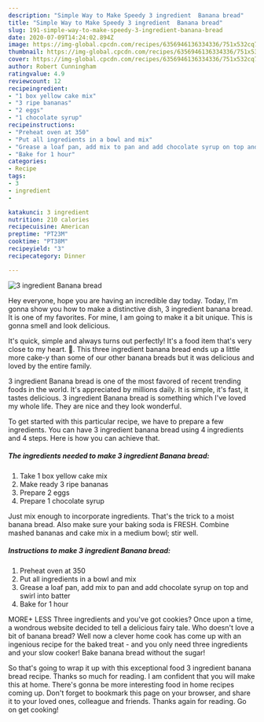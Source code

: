 ```yaml
---
description: "Simple Way to Make Speedy 3 ingredient  Banana bread"
title: "Simple Way to Make Speedy 3 ingredient  Banana bread"
slug: 191-simple-way-to-make-speedy-3-ingredient-banana-bread
date: 2020-07-09T14:24:02.894Z
image: https://img-global.cpcdn.com/recipes/6356946136334336/751x532cq70/3-ingredient-banana-bread-recipe-main-photo.jpg
thumbnail: https://img-global.cpcdn.com/recipes/6356946136334336/751x532cq70/3-ingredient-banana-bread-recipe-main-photo.jpg
cover: https://img-global.cpcdn.com/recipes/6356946136334336/751x532cq70/3-ingredient-banana-bread-recipe-main-photo.jpg
author: Robert Cunningham
ratingvalue: 4.9
reviewcount: 12
recipeingredient:
- "1 box yellow cake mix"
- "3 ripe bananas"
- "2 eggs"
- "1 chocolate syrup"
recipeinstructions:
- "Preheat oven at 350"
- "Put all ingredients in a bowl and mix"
- "Grease a loaf pan, add mix to pan and add chocolate syrup on top and swirl into batter"
- "Bake for 1 hour"
categories:
- Recipe
tags:
- 3
- ingredient
- 

katakunci: 3 ingredient  
nutrition: 210 calories
recipecuisine: American
preptime: "PT23M"
cooktime: "PT38M"
recipeyield: "3"
recipecategory: Dinner

---
```



![3 ingredient  Banana bread](https://img-global.cpcdn.com/recipes/6356946136334336/751x532cq70/3-ingredient-banana-bread-recipe-main-photo.jpg)

Hey everyone, hope you are having an incredible day today. Today, I'm gonna show you how to make a distinctive dish, 3 ingredient  banana bread. It is one of my favorites. For mine, I am going to make it a bit unique. This is gonna smell and look delicious.

It&#39;s quick, simple and always turns out perfectly! It&#39;s a food item that&#39;s very close to my heart. 🙂. This three ingredient banana bread ends up a little more cake-y than some of our other banana breads but it was delicious and loved by the entire family.

3 ingredient  Banana bread is one of the most favored of recent trending foods in the world. It's appreciated by millions daily. It is simple, it's fast, it tastes delicious. 3 ingredient  Banana bread is something which I've loved my whole life. They are nice and they look wonderful.


To get started with this particular recipe, we have to prepare a few ingredients. You can have 3 ingredient  banana bread using 4 ingredients and 4 steps. Here is how you can achieve that.

<!--inarticleads1-->

##### The ingredients needed to make 3 ingredient  Banana bread:

1. Take 1 box yellow cake mix
1. Make ready 3 ripe bananas
1. Prepare 2 eggs
1. Prepare 1 chocolate syrup


Just mix enough to incorporate ingredients. That&#39;s the trick to a moist banana bread. Also make sure your baking soda is FRESH. Combine mashed bananas and cake mix in a medium bowl; stir well. 

<!--inarticleads2-->

##### Instructions to make 3 ingredient  Banana bread:

1. Preheat oven at 350
1. Put all ingredients in a bowl and mix
1. Grease a loaf pan, add mix to pan and add chocolate syrup on top and swirl into batter
1. Bake for 1 hour


MORE+ LESS Three ingredients and you&#39;ve got cookies? Once upon a time, a wondrous website decided to tell a delicious fairy tale. Who doesn&#39;t love a bit of banana bread? Well now a clever home cook has come up with an ingenious recipe for the baked treat - and you only need three ingredients and your slow cooker! Bake banana bread without the sugar! 

So that's going to wrap it up with this exceptional food 3 ingredient  banana bread recipe. Thanks so much for reading. I am confident that you will make this at home. There's gonna be more interesting food in home recipes coming up. Don't forget to bookmark this page on your browser, and share it to your loved ones, colleague and friends. Thanks again for reading. Go on get cooking!
